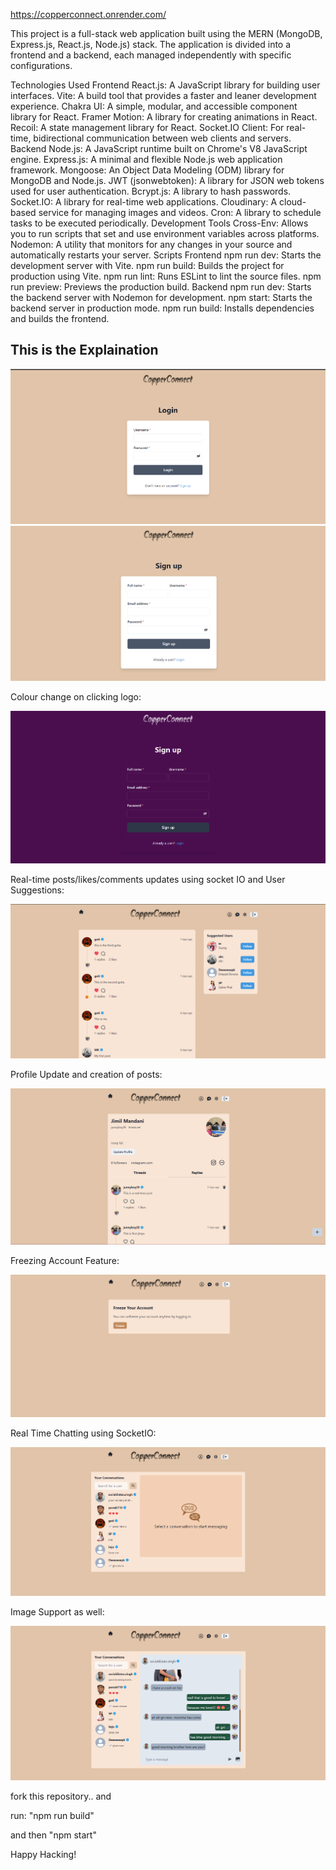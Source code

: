 https://copperconnect.onrender.com/

This project is a full-stack web application built using the MERN (MongoDB, Express.js, React.js, Node.js) stack. The application is divided into a frontend and a backend, each managed independently with specific configurations.


Technologies Used
Frontend
React.js: A JavaScript library for building user interfaces.
Vite: A build tool that provides a faster and leaner development experience.
Chakra UI: A simple, modular, and accessible component library for React.
Framer Motion: A library for creating animations in React.
Recoil: A state management library for React.
Socket.IO Client: For real-time, bidirectional communication between web clients and servers.
Backend
Node.js: A JavaScript runtime built on Chrome's V8 JavaScript engine.
Express.js: A minimal and flexible Node.js web application framework.
Mongoose: An Object Data Modeling (ODM) library for MongoDB and Node.js.
JWT (jsonwebtoken): A library for JSON web tokens used for user authentication.
Bcrypt.js: A library to hash passwords.
Socket.IO: A library for real-time web applications.
Cloudinary: A cloud-based service for managing images and videos.
Cron: A library to schedule tasks to be executed periodically.
Development Tools
Cross-Env: Allows you to run scripts that set and use environment variables across platforms.
Nodemon: A utility that monitors for any changes in your source and automatically restarts your server.
Scripts
Frontend
npm run dev: Starts the development server with Vite.
npm run build: Builds the project for production using Vite.
npm run lint: Runs ESLint to lint the source files.
npm run preview: Previews the production build.
Backend
npm run dev: Starts the backend server with Nodemon for development.
npm start: Starts the backend server in production mode.
npm run build: Installs dependencies and builds the frontend.



<h2>This is the Explaination</h2>



![alt text](image.png)
![alt text](image-1.png)

Colour change on clicking logo:

![alt text](image-2.png)


Real-time posts/likes/comments updates using socket IO and User Suggestions:

![alt text](image-3.png)

Profile Update and creation of posts:

![alt text](image-4.png)

Freezing Account Feature:

![alt text](image-5.png)

Real Time Chatting using SocketIO:

![alt text](image-6.png)

Image Support as well:

![alt text](image-7.png)


fork this repository.. and 

run: "npm run build"

and then "npm start"


Happy Hacking!
